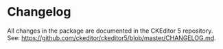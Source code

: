 Changelog
=========

All changes in the package are documented in the CKEditor 5 repository. See: https://github.com/ckeditor/ckeditor5/blob/master/CHANGELOG.md.
